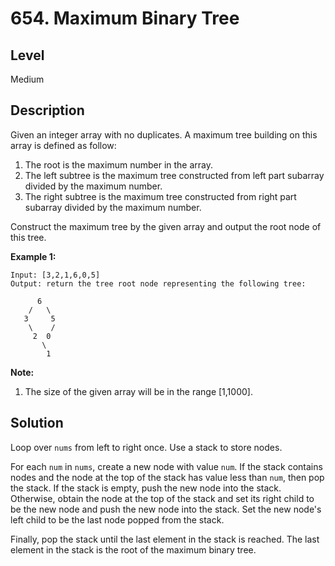 # 654. Maximum Binary Tree
## Level
Medium

## Description
Given an integer array with no duplicates. A maximum tree building on this array is defined as follow:

1. The root is the maximum number in the array.
2. The left subtree is the maximum tree constructed from left part subarray divided by the maximum number.
3. The right subtree is the maximum tree constructed from right part subarray divided by the maximum number.

Construct the maximum tree by the given array and output the root node of this tree.

**Example 1:**
```
Input: [3,2,1,6,0,5]
Output: return the tree root node representing the following tree:

      6
    /   \
   3     5
    \    / 
     2  0   
       \
        1
```

**Note:**
1. The size of the given array will be in the range [1,1000].

## Solution
Loop over `nums` from left to right once. Use a stack to store nodes.

For each `num` in `nums`, create a new node with value `num`. If the stack contains nodes and the node at the top of the stack has value less than `num`, then pop the stack. If the stack is empty, push the new node into the stack. Otherwise, obtain the node at the top of the stack and set its right child to be the new node and push the new node into the stack. Set the new node's left child to be the last node popped from the stack.

Finally, pop the stack until the last element in the stack is reached. The last element in the stack is the root of the maximum binary tree.
